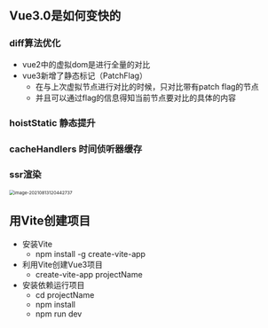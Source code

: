 ## Vue3.0是如何变快的

### diff算法优化

- vue2中的虚拟dom是进行全量的对比
- vue3新增了静态标记（PatchFlag）
  - 在与上次虚拟节点进行对比的时候，只对比带有patch flag的节点
  - 并且可以通过flag的信息得知当前节点要对比的具体的内容

### hoistStatic 静态提升

### cacheHandlers 时间侦听器缓存

### ssr渲染

<img src="E:\frontendStudy\Vue\Vue3\Vue3.0.assets\image-20210813120442737.png" alt="image-20210813120442737" style="zoom:57%;" />

## 用Vite创建项目

- 安装Vite
  - npm install -g create-vite-app
- 利用Vite创建Vue3项目
  - create-vite-app projectName
- 安装依赖运行项目
  - cd projectName
  - npm install
  - npm run dev

